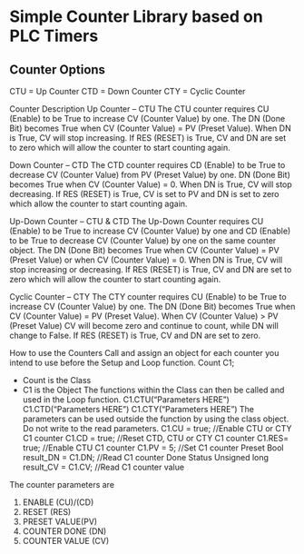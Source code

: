 # Simple Counter Library based on PLC Timers

## Counter Options

CTU = Up Counter
CTD = Down Counter
CTY = Cyclic Counter

Counter Description
Up Counter – CTU
The CTU counter requires CU (Enable) to be True to increase CV (Counter Value) by one. The DN (Done Bit) becomes True when CV (Counter Value) = PV (Preset Value). When DN is True, CV will stop increasing. If RES (RESET) is True, CV and DN are set to zero which will allow the counter to start counting again.

Down Counter – CTD
The CTD counter requires CD (Enable) to be True to decrease CV (Counter Value) from PV (Preset Value) by one. DN (Done Bit) becomes True when CV (Counter Value) = 0. When DN is True, CV will stop decreasing. If RES (RESET) is True, CV is set to PV and DN is set to zero which allow the counter to start counting again.

Up-Down Counter – CTU & CTD
The Up-Down Counter requires CU (Enable) to be True to increase CV (Counter Value) by one and CD (Enable) to be True to decrease CV (Counter Value) by one on the same counter object. The DN (Done Bit) becomes True when CV (Counter Value) = PV (Preset Value) or when CV (Counter Value) = 0. When DN is True, CV will stop increasing or decreasing. If RES (RESET) is True, CV and DN are set to zero which will allow the counter to start counting again.

Cyclic Counter – CTY
The CTY counter requires CU (Enable) to be True to increase CV (Counter Value) by one. The DN (Done Bit) becomes True when CV (Counter Value) = PV (Preset Value). When CV (Counter Value) > PV (Preset Value) CV will become zero and continue to count, while DN will change to False. If RES (RESET) is True, CV and DN are set to zero.

How to use the Counters
Call and assign an object for each counter you intend to use before the Setup and Loop function.
Count C1;
-	Count is the Class
-	C1 is the Object
The functions within the Class can then be called and used in the Loop function.
	C1.CTU(“Parameters HERE”)
	C1.CTD(“Parameters HERE”)
	C1.CTY(“Parameters HERE”)
The parameters can be used outside the function by using the class object. Do not write to the read parameters.
	C1.CU = true; //Enable CTU or CTY C1 counter
	C1.CD = true; //Reset CTD, CTU or CTY C1 counter
	C1.RES= true; //Enable CTU C1 counter
	C1.PV = 5; //Set C1 counter Preset
	Bool result_DN =  C1.DN; //Read C1 counter Done Status
	Unsigned long result_CV = C1.CV; //Read C1 counter value

The counter parameters are
1.	ENABLE (CU)/(CD)
2.	RESET (RES)
3.	PRESET VALUE(PV)
4.	COUNTER DONE (DN)
5.	COUNTER VALUE (CV)
